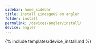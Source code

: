 ```yaml
---
sidebar: home_sidebar
title: Install LineageOS on angler
folder: install
permalink: /devices/angler/install/
device: angler
---
```

{% include templates/device_install.md %}
